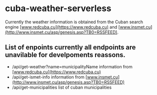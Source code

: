 # cuba-weather-serverless

Currently the weather information is obtained from the Cuban search engine [www.redcuba.cu](https://www.redcuba.cu) and [www.insmet.cu](http://www.insmet.cu/asp/genesis.asp?TB0=RSSFEED).

## List of enpoints currently all endpoints are unavilable for develpoments reassons.

- /api/get-weather?name=municipalityName information from [www.redcuba.cu](https://www.redcuba.cu)
- /api/get-ismet-info information from [www.insmet.cu](http://www.insmet.cu/asp/genesis.asp?TB0=RSSFEED)
- /api/get-municipalities list of cuban municipalities
